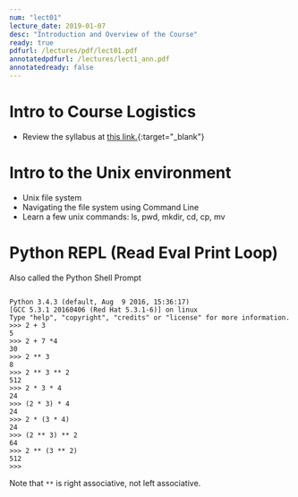 ```yaml
---
num: "lect01"
lecture_date: 2019-01-07
desc: "Introduction and Overview of the Course"
ready: true
pdfurl: /lectures/pdf/lect01.pdf
annotatedpdfurl: /lectures/lect1_ann.pdf
annotatedready: false
---
```


# Intro to Course Logistics

* Review the syllabus at [this link.](http://cs.ucsb.edu/~zmatni/syllabi/CS8W19_syllabus.pdf){:target="_blank"}

# Intro to the Unix environment

* Unix file system
* Navigating the file system using Command Line
* Learn a few unix commands: ls, pwd, mkdir, cd, cp, mv

# Python REPL (Read Eval Print Loop)

Also called the Python Shell Prompt

```

Python 3.4.3 (default, Aug  9 2016, 15:36:17)
[GCC 5.3.1 20160406 (Red Hat 5.3.1-6)] on linux
Type "help", "copyright", "credits" or "license" for more information.
>>> 2 + 3
5
>>> 2 + 7 *4
30
>>> 2 ** 3
8
>>> 2 ** 3 ** 2
512
>>> 2 * 3 * 4
24
>>> (2 * 3) * 4
24
>>> 2 * (3 * 4)
24
>>> (2 ** 3) ** 2
64
>>> 2 ** (3 ** 2)
512
>>>
```

Note that `**` is right associative, not left associative.

